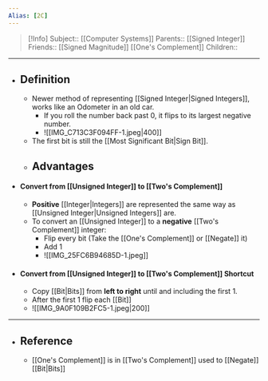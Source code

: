 ```yaml
---
Alias: [2C]
---
```

> [!Info]
> Subject:: [[Computer Systems]]
> Parents:: [[Signed Integer]]
> Friends:: [[Signed Magnitude]] [[One's Complement]]
> Children:: 
---
- ## Definition
	- Newer method of representing [[Signed Integer|Signed Integers]], works like an Odometer in an old car.
		- If you roll the number back past 0, it flips to its largest negative number.
		- ![[IMG_C713C3F094FF-1.jpeg|400]]
	- The first bit is still the [[Most Significant Bit|Sign Bit]].
	- Advantages
		- 
- #### Convert from [[Unsigned Integer]] to [[Two's Complement]]
	- **Positive** [[Integer|Integers]] are represented the same way as [[Unsigned Integer|Unsigned Integers]] are.
	- To convert an [[Unsigned Integer]] to a **negative** [[Two's Complement]] integer:
		- Flip every bit (Take the [[One's Complement]] or [[Negate]] it)
		- Add 1
		- ![[IMG_25FC6B94685D-1.jpeg]]
- #### Convert from [[Unsigned Integer]] to [[Two's Complement]] Shortcut
	- Copy [[Bit|Bits]] from **left to right** until and including the first 1.
	- After the first 1 flip each [[Bit]]
	- ![[IMG_9A0F109B2FC5-1.jpeg|200]]
---
- ## Reference
	- [[One's Complement]] is in [[Two's Complement]] used to [[Negate]] [[Bit|Bits]]